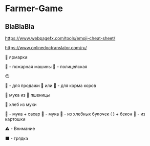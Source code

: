 # Farmer-Game

## BlaBlaBla

https://www.webpagefx.com/tools/emoji-cheat-sheet/

https://www.onlinedoctranslator.com/ru/

:izakaya_lantern: ярмарки

:fire_engine: - пожарная машины
:police_car: - полицейская

:wink:  

:hibiscus: - для продажи 
:cherry_blossom: или :ear_of_rice: - для корма коров
 
:rice: мука из :ear_of_rice: пшеницы

:bread: хлеб из муки

:cake: - мука + сахар
:cookie: - мука 
:hamburger: - из хлебных булочек ( ) + бекон
:fries: - из картошки

:warning: - Внимание

:black_large_square: - грядка
